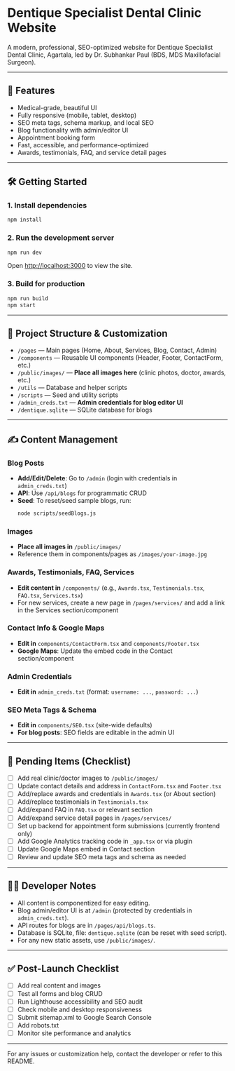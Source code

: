 # Dentique Specialist Dental Clinic Website

A modern, professional, SEO-optimized website for Dentique Specialist Dental Clinic, Agartala, led by Dr. Subhankar Paul (BDS, MDS Maxillofacial Surgeon).

---

## 🚀 Features
- Medical-grade, beautiful UI
- Fully responsive (mobile, tablet, desktop)
- SEO meta tags, schema markup, and local SEO
- Blog functionality with admin/editor UI
- Appointment booking form
- Fast, accessible, and performance-optimized
- Awards, testimonials, FAQ, and service detail pages

---

## 🛠️ Getting Started

### 1. Install dependencies
```bash
npm install
```

### 2. Run the development server
```bash
npm run dev
```
Open [http://localhost:3000](http://localhost:3000) to view the site.

### 3. Build for production
```bash
npm run build
npm start
```

---

## 📂 Project Structure & Customization

- `/pages` — Main pages (Home, About, Services, Blog, Contact, Admin)
- `/components` — Reusable UI components (Header, Footer, ContactForm, etc.)
- `/public/images/` — **Place all images here** (clinic photos, doctor, awards, etc.)
- `/utils` — Database and helper scripts
- `/scripts` — Seed and utility scripts
- `/admin_creds.txt` — **Admin credentials for blog editor UI**
- `/dentique.sqlite` — SQLite database for blogs

---

## ✍️ Content Management

### Blog Posts
- **Add/Edit/Delete**: Go to `/admin` (login with credentials in `admin_creds.txt`)
- **API**: Use `/api/blogs` for programmatic CRUD
- **Seed**: To reset/seed sample blogs, run:
  ```bash
  node scripts/seedBlogs.js
  ```

### Images
- **Place all images in** `/public/images/`
- Reference them in components/pages as `/images/your-image.jpg`

### Awards, Testimonials, FAQ, Services
- **Edit content in** `/components/` (e.g., `Awards.tsx`, `Testimonials.tsx`, `FAQ.tsx`, `Services.tsx`)
- For new services, create a new page in `/pages/services/` and add a link in the Services section/component

### Contact Info & Google Maps
- **Edit in** `components/ContactForm.tsx` and `components/Footer.tsx`
- **Google Maps**: Update the embed code in the Contact section/component

### Admin Credentials
- **Edit in** `admin_creds.txt` (format: `username: ...`, `password: ...`)

### SEO Meta Tags & Schema
- **Edit in** `components/SEO.tsx` (site-wide defaults)
- **For blog posts**: SEO fields are editable in the admin UI

---

## 📝 Pending Items (Checklist)
- [ ] Add real clinic/doctor images to `/public/images/`
- [ ] Update contact details and address in `ContactForm.tsx` and `Footer.tsx`
- [ ] Add/replace awards and credentials in `Awards.tsx` (or About section)
- [ ] Add/replace testimonials in `Testimonials.tsx`
- [ ] Add/expand FAQ in `FAQ.tsx` or relevant section
- [ ] Add/expand service detail pages in `/pages/services/`
- [ ] Set up backend for appointment form submissions (currently frontend only)
- [ ] Add Google Analytics tracking code in `_app.tsx` or via plugin
- [ ] Update Google Maps embed in Contact section
- [ ] Review and update SEO meta tags and schema as needed

---

## 🧑‍💻 Developer Notes
- All content is componentized for easy editing.
- Blog admin/editor UI is at `/admin` (protected by credentials in `admin_creds.txt`).
- API routes for blogs are in `/pages/api/blogs.ts`.
- Database is SQLite, file: `dentique.sqlite` (can be reset with seed script).
- For any new static assets, use `/public/images/`.

---

## ✅ Post-Launch Checklist
- [ ] Add real content and images
- [ ] Test all forms and blog CRUD
- [ ] Run Lighthouse accessibility and SEO audit
- [ ] Check mobile and desktop responsiveness
- [ ] Submit sitemap.xml to Google Search Console
- [ ] Add robots.txt
- [ ] Monitor site performance and analytics

---

For any issues or customization help, contact the developer or refer to this README. 